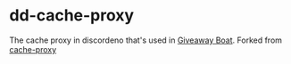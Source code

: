 # dd-cache-proxy

The cache proxy in discordeno that's used in [Giveaway Boat](https://giveaway.boats). Forked from [cache-proxy](https://github.com/discordeno/cache-proxy)
